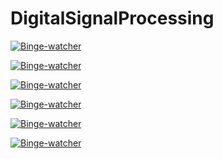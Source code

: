 # DigitalSignalProcessing

<a href="https://users.metropolia.fi/~shengq/DSP/Lab1/lab_1.html"> <img src="https://custom-icon-badges.demolab.com/badge/-Lab1-8C546E?style=for-the-badge&logo=globe&logoC" alt="Binge-watcher" />

<a href="https://users.metropolia.fi/~shengq/DSP/Lab1/lab_2.html"> <img src="https://custom-icon-badges.demolab.com/badge/-Lab2-9FC131?style=for-the-badge&logo=globe&logoC" alt="Binge-watcher" />

<a href="https://users.metropolia.fi/~shengq/DSP/Lab1/lab_3.html"> <img src="https://custom-icon-badges.demolab.com/badge/-Lab3-EB952D?style=for-the-badge&logo=globe&logoC" alt="Binge-watcher" />

<a href="https://users.metropolia.fi/~shengq/DSP/Lab1/lab_4.html"> <img src="https://custom-icon-badges.demolab.com/badge/-Lab4-1B4C8C?style=for-the-badge&logo=globe&logoC" alt="Binge-watcher" />

<a href="https://users.metropolia.fi/~shengq/DSP/Lab1/lab_5.html"> <img src="https://custom-icon-badges.demolab.com/badge/-Lab5-D95D30?style=for-the-badge&logo=globe&logoC" alt="Binge-watcher" />

<a href="https://users.metropolia.fi/~shengq/DSP/Lab1/lab_6.html"> <img src="https://custom-icon-badges.demolab.com/badge/-Lab6-8318E0?style=for-the-badge&logo=globe&logoC" alt="Binge-watcher" />
 
